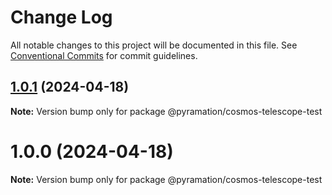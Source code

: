 # Change Log

All notable changes to this project will be documented in this file.
See [Conventional Commits](https://conventionalcommits.org) for commit guidelines.

## [1.0.1](https://github.com/pyramation/cosmos-telescope-test/compare/@pyramation/cosmos-telescope-test@1.0.0...@pyramation/cosmos-telescope-test@1.0.1) (2024-04-18)

**Note:** Version bump only for package @pyramation/cosmos-telescope-test





# 1.0.0 (2024-04-18)

**Note:** Version bump only for package @pyramation/cosmos-telescope-test
